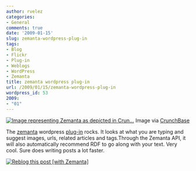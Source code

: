 ```yaml
---
author: rvelez
categories:
- General
comments: true
date: '2009-01-15'
slug: zemanta-wordpress-plug-in
tags:
- Blog
- Flickr
- Plug-in
- Weblogs
- WordPress
- Zemanta
title: zemanta wordpress plug-in
url: /2009/01/15/zemanta-wordpress-plug-in
wordpress_id: 53
2009:
- "01"
---
```






[![Image representing Zemanta as depicted in Crun...](http://www.crunchbase.com/assets/images/resized/0001/6433/16433v1-max-450x450.png)](http://www.crunchbase.com/company/zemanta)
    Image via [CrunchBase](http://www.crunchbase.com)





The [zemanta](http://www.zemanta.com) wordpress [plug-in](http://en.wikipedia.org/wiki/Plug-in_%28computing%29) rocks. It looks at what you are typing and suggest images, urls, related articles and tags.Through the Zemanta API, it will also automatically recommend RDF to go along with your text. Very cool. Sure does writing posts a lot faster.


[![Reblog this post [with Zemanta]](http://img.zemanta.com/reblog_e.png?x-id=aaa58df8-89ea-4b89-a630-7d8f1c572253)](http://reblog.zemanta.com/zemified/aaa58df8-89ea-4b89-a630-7d8f1c572253/)
